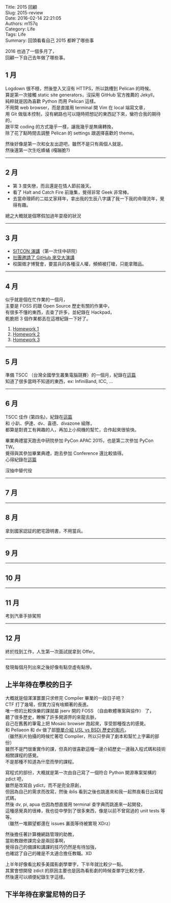 Title: 2015 回顧  
Slug: 2015-review  
Date: 2016-02-14 22:21:05  
Authors: m157q  
Category: Life  
Tags: Life  
Summary: 回頭看看自己 2015 都幹了哪些事  
  
2016 也過了一個多月了，  
回顧一下自己去年做了哪些事。  
  
## 1 月  
  
Logdown 很不穩，然後登入又沒有 HTTPS，所以跳槽到 Pelican 的時候。  
算是第一次接觸 static site generators，沒採用 GitHub 官方推薦的 Jekyll，  
純粹就是因為喜歡 Python 而用 Pelican 這樣。  
不用開 web browser，而是直接用 terminal 開 Vim 在 local 端寫文章，  
用 Git 做版本控制，沒有網路也可以隨時把想記的東西記下來，蠻符合我的期待的，  
跟平常 coding 的方式幾乎一樣，讓我幾乎是無痛轉換，  
除了花了點時間去調整 Pelican 的 settings 跟選擇喜歡的 theme。  
  
然後好像是第一次和女友出遊吧，雖然不是只有兩個人就是。  
然後還第一次生吃蜂蛹 (嘎蹦脆?)  
  
---  
  
## 2 月  
  
+ 第 3 度失戀，而且還是在情人節前幾天。  
+ 看了 Halt and Catch Fire 前幾集，覺得非常 Geek 非常棒。  
+ 去當命理師的二姑丈家拜年，拿出我的生辰八字講了我一下我的命理流年，覺得有趣。  
  
總之大概就是個寒假加過年耍廢的狀況  
  
---  
  
## 3 月  
  
+ [SITCON 演講](/posts/2015/03/11/sitcon-2015-android-repackaged-app-detection-system/)（第一次住中研院）  
+ [社團邀請了 GitHub 來交大演講](/posts/2015/03/20/github-talk-advanced-git-and-ci-in-nctu/)  
+ 校園徵才博覽會，要當兵的各種沒人權，頻頻被打槍，只能拿贈品。  
  
---  
  
## 4 月  
  
似乎就是個在忙作業的一個月，  
主要是 FOSS 的跟 Open Source 歷史有關的作業中，  
有很多不懂的東西，去查了許多，並紀錄在 Hackpad，  
乾脆把 3 個作業都丟在這裡紀錄一下好了。  
  
1. [Homework 1](https://fossapc.hackpad.com/Homework-1-Spring-2015-xRiTawd3dQN)  
2. [Homework 2](https://fossapc.hackpad.com/Homework-2-Spring-2015-bx8iaziDzsL)  
3. [Homework 3](https://fossapc.hackpad.com/Homework-3-Spring-2015-u47zBtEgHKN)  
  
---  
  
## 5 月  
  
準備 TSCC （台灣全國學生叢集電腦競賽）的一個月，紀錄在[這篇](/posts/2015/05/02/note-for-tscc-2015/)  
知道了很多當時不知道的東西，ex: InfiniBand, ICC, ...  
  
---  
  
## 6 月  
  
TSCC 佳作 (第四名)，紀錄在[這篇](/posts/2015/09/15/tscc-2015-notes-and-thoughts/)  
和 小趴、伊達、dv、喜德、divazone 組隊，  
都算是對資工有興趣的人，再加上小飛機的幫忙，合作起來很愉快。  
  
畢業典禮當天跑去中研院參加 PyCon APAC 2015，也是第二次參加 PyCon TW。  
覺得與其參加畢業典禮，跑去參加 Conference 還比較值得。  
心得紀錄在[這篇](/posts/2015/07/26/pycon-apac-2015-notes-and-thoughts/)  
  
沒抽中替代役  
  
  
---  
  
## 7 月  
  
---  
  
## 8 月  
  
拿到國家認証的肥宅證明書，不用當兵。  
  
---  
  
## 9 月  
  
---  
  
## 10 月  
  
---  
  
## 11 月  
  
考到汽車手排駕照  
  
---  
  
## 12 月  
  
終於找到工作，人生第一次面試就拿到 Offer。  
  
---  
  
發現每個月列出來之後好像有點空虛有點慘。  
  
## 上半年待在學校的日子  
  
大概就是個渾渾噩噩只求修完 Compiler 畢業的一段日子吧？  
CTF 打了幾場，但實力沒有啥顯著的長進。  
唯一修的比較快樂的課就屬 jserv 開的 FOSS （自由軟體專案與協作） 了，  
聽了很多歷史，瞭解了許多開源界的來龍去脈，  
自己在舊舊的筆電上把 Mosaic browser 跑起來，享受那種復古的感覺。  
和 Pellaeon 和 dv 做了部[簡單介紹 USL vs BSDi 歷史的影片](https://www.youtube.com/watch?v=LLtj41eyvcA)。  
（雖然影片拍攝的時候忙著唸 Compiler，所以只參與了劇本和幫忙上字幕的部份）  
雖然不是門很重實作的課，但真的很喜歡這種一邊介紹歷史一邊融入程式碼和技術相關課程的感覺。  
不是那種不知道為什麼而學的課程。  
  
寫程式的部份，大概就是第一次由自己寫了一個符合 Python 開源專案架構的 zdict 吧，  
雖然是改寫自 ydict，而不是完全原創，  
但因為自己的需求而改寫，然後 iblis 看到之後也跳進來和我一起熬夜看日出寫程式碼，  
然後 dv, pi, apua 也因為想直接用 terminal 查字典而跳進來一起開發，  
這種感覺真的很棒，我也從中學到了很多東西，像是以前不曾寫過的 unit tests 等等。  
（雖然一堆願望都還在 issues 裏面等待被實現 XDrz）  
  
然後擔任著計算機網路管理的助教，  
當助教跟修課完全是兩回事啊，  
覺得自己的備課和講課的技巧仍然是有待加強，  
也確認了自己的確是不太適合擔任教職。XD  
  
上半年好像看比較多美國影劇學單字，下半年就比較少一點。  
其實會想開發 zdict 的原因主要也是因為看影劇的時候查單字比較方便，  
然後還可以順便紀錄生字這樣。  
  
  
## 下半年待在家當尼特的日子  
  
  
